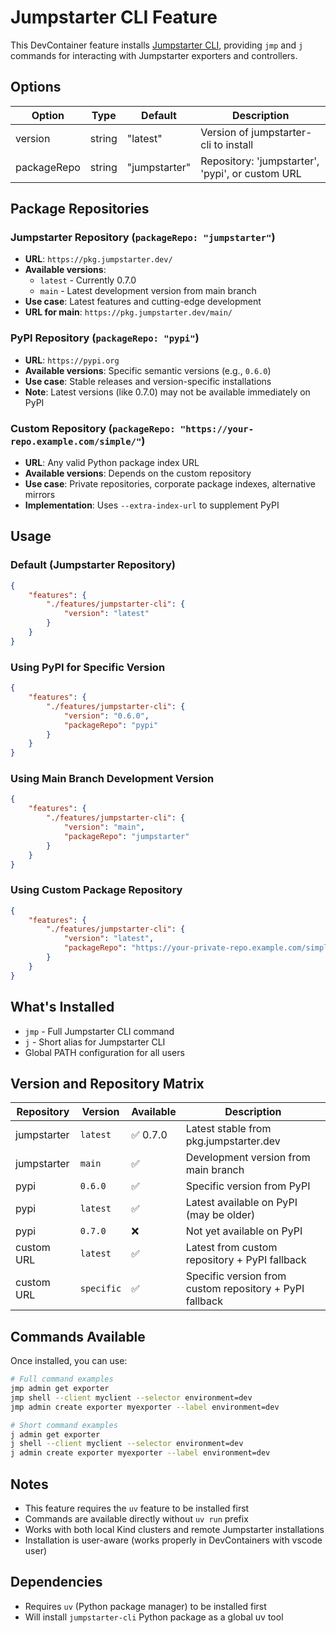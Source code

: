 # Jumpstarter CLI Feature

This DevContainer feature installs [Jumpstarter CLI](https://github.com/jumpstarter-dev/jumpstarter), providing `jmp` and `j` commands for interacting with Jumpstarter exporters and controllers.

## Options

| Option | Type | Default | Description |
|--------|------|---------|-------------|
| version | string | "latest" | Version of jumpstarter-cli to install |
| packageRepo | string | "jumpstarter" | Repository: 'jumpstarter', 'pypi', or custom URL |

## Package Repositories

### Jumpstarter Repository (`packageRepo: "jumpstarter"`)

- **URL**: `https://pkg.jumpstarter.dev/`
- **Available versions**:
  - `latest` - Currently 0.7.0
  - `main` - Latest development version from main branch
- **Use case**: Latest features and cutting-edge development
- **URL for main**: `https://pkg.jumpstarter.dev/main/`

### PyPI Repository (`packageRepo: "pypi"`)

- **URL**: `https://pypi.org`
- **Available versions**: Specific semantic versions (e.g., `0.6.0`)
- **Use case**: Stable releases and version-specific installations
- **Note**: Latest versions (like 0.7.0) may not be available immediately on PyPI

### Custom Repository (`packageRepo: "https://your-repo.example.com/simple/"`)

- **URL**: Any valid Python package index URL
- **Available versions**: Depends on the custom repository
- **Use case**: Private repositories, corporate package indexes, alternative mirrors
- **Implementation**: Uses `--extra-index-url` to supplement PyPI

## Usage

### Default (Jumpstarter Repository)

```json
{
    "features": {
        "./features/jumpstarter-cli": {
            "version": "latest"
        }
    }
}
```

### Using PyPI for Specific Version

```json
{
    "features": {
        "./features/jumpstarter-cli": {
            "version": "0.6.0",
            "packageRepo": "pypi"
        }
    }
}
```

### Using Main Branch Development Version

```json
{
    "features": {
        "./features/jumpstarter-cli": {
            "version": "main",
            "packageRepo": "jumpstarter"
        }
    }
}
```

### Using Custom Package Repository

```json
{
    "features": {
        "./features/jumpstarter-cli": {
            "version": "latest",
            "packageRepo": "https://your-private-repo.example.com/simple/"
        }
    }
}
```

## What's Installed

- `jmp` - Full Jumpstarter CLI command
- `j` - Short alias for Jumpstarter CLI
- Global PATH configuration for all users

## Version and Repository Matrix

| Repository | Version | Available | Description |
|-----------|---------|-----------|-------------|
| jumpstarter | `latest` | ✅ 0.7.0 | Latest stable from pkg.jumpstarter.dev |
| jumpstarter | `main` | ✅ | Development version from main branch |
| pypi | `0.6.0` | ✅ | Specific version from PyPI |
| pypi | `latest` | ✅ | Latest available on PyPI (may be older) |
| pypi | `0.7.0` | ❌ | Not yet available on PyPI |
| custom URL | `latest` | ✅ | Latest from custom repository + PyPI fallback |
| custom URL | `specific` | ✅ | Specific version from custom repository + PyPI fallback |

## Commands Available

Once installed, you can use:

```bash
# Full command examples
jmp admin get exporter
jmp shell --client myclient --selector environment=dev
jmp admin create exporter myexporter --label environment=dev

# Short command examples
j admin get exporter
j shell --client myclient --selector environment=dev
j admin create exporter myexporter --label environment=dev
```

## Notes

- This feature requires the `uv` feature to be installed first
- Commands are available directly without `uv run` prefix
- Works with both local Kind clusters and remote Jumpstarter installations
- Installation is user-aware (works properly in DevContainers with vscode user)

## Dependencies

- Requires `uv` (Python package manager) to be installed first
- Will install `jumpstarter-cli` Python package as a global uv tool
